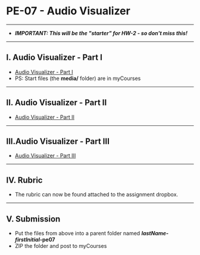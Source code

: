 # PE-07 - Audio Visualizer

<hr>

- ***IMPORTANT: This will be the "starter" for HW-2 - so don't miss this!***

<hr>

## I. Audio Visualizer - Part I
- [Audio Visualizer - Part I](https://github.com/tonethar/IGME-330-Master/blob/master/notes/HW-AV-2195-1.md)
- PS: Start files (the **media/** folder) are in myCourses

<hr>

## II. Audio Visualizer - Part II
- [Audio Visualizer - Part II](https://github.com/tonethar/IGME-330-Master/blob/master/notes/HW-AV-2195-2.md)

<hr>

## III.Audio Visualizer - Part III
- [Audio Visualizer - Part III](https://github.com/tonethar/IGME-330-Master/blob/master/notes/HW-AV-2195-3.md)

<hr>

## IV. Rubric 

- The rubric can now be found attached to the assignment dropbox.

<hr>

## V. Submission
- Put the files from above into a parent folder named ***lastName-firstInitial*-pe07**
- ZIP the folder and post to myCourses
